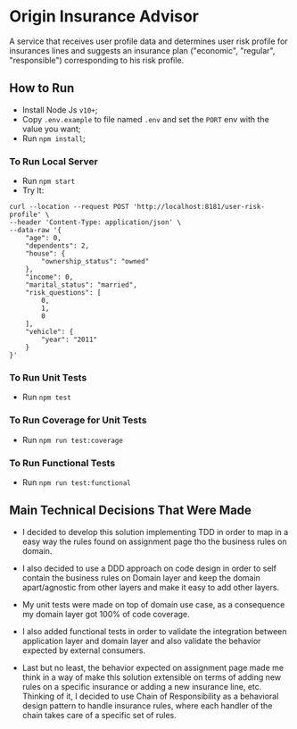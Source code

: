 # Origin Insurance Advisor

A service that receives user profile data and determines user risk profile for insurances lines and suggests an insurance plan ("economic", "regular", "responsible") corresponding to his risk profile.

## How to Run

- Install Node Js `v10+`;
- Copy `.env.example` to file named `.env` and set the `PORT` env with the value you want;
- Run `npm install`;

### To Run Local Server

- Run `npm start`
- Try It:

```
curl --location --request POST 'http://localhost:8181/user-risk-profile' \
--header 'Content-Type: application/json' \
--data-raw '{
    "age": 0,
    "dependents": 2,
    "house": {
        "ownership_status": "owned"
    },
    "income": 0,
    "marital_status": "married",
    "risk_questions": [
        0,
        1,
        0
    ],
    "vehicle": {
        "year": "2011"
    }
}'
```

### To Run Unit Tests

- Run `npm test`

### To Run Coverage for Unit Tests

- Run `npm run test:coverage`

### To Run Functional Tests

- Run `npm run test:functional`

## Main Technical Decisions That Were Made

- I decided to develop this solution implementing TDD in order to map in a easy way the rules found on assignment page tho the business rules on domain.

- I also decided to use a DDD approach on code design in order to self contain the business rules on Domain layer and keep the domain apart/agnostic from other layers and make it easy to add other layers.

- My unit tests were made on top of domain use case, as a consequence my domain layer got 100% of code coverage.

- I also added functional tests in order to validate the integration between application layer and domain layer and also validate the behavior expected by external consumers.

- Last but no least, the behavior expected on assignment page made me think in a way of make this solution extensible on terms of adding new rules on a specific insurance or adding a new insurance line, etc.
Thinking of it, I decided to use Chain of Responsibility as a behavioral design pattern to handle insurance rules, where each handler of the chain takes care of a specific set of rules.